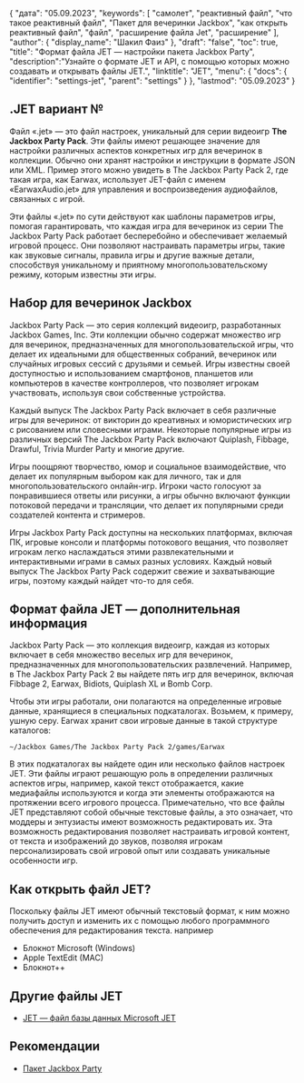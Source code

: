 {
"дата": "05.09.2023",
  "keywords": [
"самолет",
"реактивный файл",
"что такое реактивный файл",
"Пакет для вечеринки Jackbox",
"как открыть реактивный файл",
"файл",
"расширение файла Jet",
"расширение"
],
  "author": {
"display_name": "Шакил Фаиз"
},
"draft": "false",
"toc": true,
"title": "Формат файла JET — настройки пакета Jackbox Party",
  "description":"Узнайте о формате JET и API, с помощью которых можно создавать и открывать файлы JET.",
"linktitle": "JET",
  "menu": {
    "docs": {
      "identifier": "settings-jet",
"parent": "settings"
}
},
"lastmod": "05.09.2023"
}

## .JET вариант №

Файл «.jet» — это файл настроек, уникальный для серии видеоигр **The Jackbox Party Pack**. Эти файлы имеют решающее значение для настройки различных аспектов конкретных игр для вечеринок в коллекции. Обычно они хранят настройки и инструкции в формате JSON или XML. Пример этого можно увидеть в The Jackbox Party Pack 2, где такая игра, как Earwax, использует JET-файл с именем «EarwaxAudio.jet» для управления и воспроизведения аудиофайлов, связанных с игрой.

Эти файлы «.jet» по сути действуют как шаблоны параметров игры, помогая гарантировать, что каждая игра для вечеринок из серии The Jackbox Party Pack работает бесперебойно и обеспечивает желаемый игровой процесс. Они позволяют настраивать параметры игры, такие как звуковые сигналы, правила игры и другие важные детали, способствуя уникальному и приятному многопользовательскому режиму, которым известны эти игры.

## Набор для вечеринок Jackbox

Jackbox Party Pack — это серия коллекций видеоигр, разработанных Jackbox Games, Inc. Эти коллекции обычно содержат множество игр для вечеринок, предназначенных для многопользовательской игры, что делает их идеальными для общественных собраний, вечеринок или случайных игровых сессий с друзьями и семьей. Игры известны своей доступностью и использованием смартфонов, планшетов или компьютеров в качестве контроллеров, что позволяет игрокам участвовать, используя свои собственные устройства.

Каждый выпуск The Jackbox Party Pack включает в себя различные игры для вечеринок: от викторин до креативных и юмористических игр с рисованием или словесными играми. Некоторые популярные игры из различных версий The Jackbox Party Pack включают Quiplash, Fibbage, Drawful, Trivia Murder Party и многие другие.

Игры поощряют творчество, юмор и социальное взаимодействие, что делает их популярным выбором как для личного, так и для многопользовательского онлайн-игр. Игроки часто голосуют за понравившиеся ответы или рисунки, а игры обычно включают функции потоковой передачи и трансляции, что делает их популярными среди создателей контента и стримеров.

Игры Jackbox Party Pack доступны на нескольких платформах, включая ПК, игровые консоли и платформы потокового вещания, что позволяет игрокам легко наслаждаться этими развлекательными и интерактивными играми в самых разных условиях. Каждый новый выпуск The Jackbox Party Pack содержит свежие и захватывающие игры, поэтому каждый найдет что-то для себя.

## Формат файла JET — дополнительная информация

Jackbox Party Pack — это коллекция видеоигр, каждая из которых включает в себя множество веселых игр для вечеринок, предназначенных для многопользовательских развлечений. Например, в The Jackbox Party Pack 2 вы найдете пять игр для вечеринок, включая Fibbage 2, Earwax, Bidiots, Quiplash XL и Bomb Corp.

Чтобы эти игры работали, они полагаются на определенные игровые данные, хранящиеся в специальных подкаталогах. Возьмем, к примеру, ушную серу. Earwax хранит свои игровые данные в такой структуре каталогов:

```
~/Jackbox Games/The Jackbox Party Pack 2/games/Earwax
```

В этих подкаталогах вы найдете один или несколько файлов настроек JET. Эти файлы играют решающую роль в определении различных аспектов игры, например, какой текст отображается, какие медиафайлы используются и когда эти элементы отображаются на протяжении всего игрового процесса. Примечательно, что все файлы JET представляют собой обычные текстовые файлы, а это означает, что моддеры и энтузиасты имеют возможность редактировать их. Эта возможность редактирования позволяет настраивать игровой контент, от текста и изображений до звуков, позволяя игрокам персонализировать свой игровой опыт или создавать уникальные особенности игр.

## Как открыть файл JET?

Поскольку файлы JET имеют обычный текстовый формат, к ним можно получить доступ и изменить их с помощью любого программного обеспечения для редактирования текста. например

- Блокнот Microsoft (Windows)
- Apple TextEdit (MAC)
- Блокнот++

## Другие файлы JET

- [JET — файл базы данных Microsoft JET](/ru/database/jet/)

## Рекомендации
* [Пакет Jackbox Party](https://en.wikipedia.org/wiki/The_Jackbox_Party_Pack)

